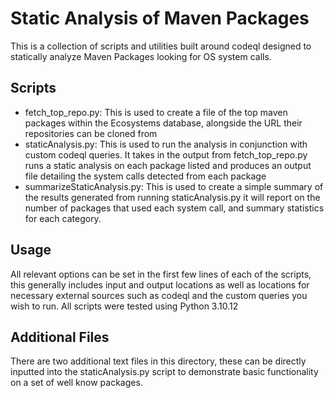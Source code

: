# Static Analysis of Maven Packages
This is a collection of scripts and utilities built around codeql designed to statically analyze Maven Packages looking for OS system calls. 

## Scripts
- fetch\_top\_repo.py: This is used to create a file of the top maven packages within the Ecosystems database, alongside the URL their repositories can be cloned from
- staticAnalysis.py: This is used to run the analysis in conjunction with custom codeql queries. It takes in the output from fetch\_top\_repo.py runs a static analysis on each package listed and produces an output file detailing the system calls detected from each package
- summarizeStaticAnalysis.py: This is used to create a simple summary of the results generated from running staticAnalysis.py it will report on the number of packages that used each system call, and summary statistics for each category.

## Usage
All relevant options can be set in the first few lines of each of the scripts, this generally includes input and output locations as well as locations for necessary external sources such as codeql and the custom queries you wish to run. All scripts were tested using Python 3.10.12

## Additional Files
There are two additional text files in this directory, these can be directly inputted into the staticAnalysis.py script to demonstrate basic functionality on a set of well know packages.
